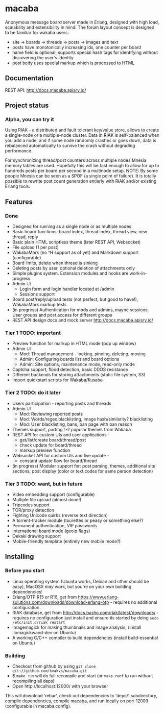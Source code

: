 # macaba

Anonymous message board server made in Erlang, designed with high load,
scalability and extensibility in mind. The forum layout concept is designed to
be familiar for wakaba users:

*   site &rarr; boards &rarr; threads &rarr; posts &rarr; images and text
*   posts have monotonically increasing ids, one counter per board
*   name field is optional, supports special hash tags for identifying without
    discovering the user's identity
*   post body uses special markup which is processed to HTML

## Documentation

REST API: http://docs.macaba.apiary.io/

## Project status

### Alpha, you can try it

Using RIAK - a distributed and fault tolerant key/value store, allows to create
a single-node or a multiple-node cluster. Data in RIAK is self-balanced when
you add a node, and if some node randomly crashes or goes down, data is
rebalanced automatically to survive the crash without degrading performance.

For synchronizing thread/post counters across multiple nodes Mnesia memory
tables are used. Hopefully this will be fast enough to allow for up to hundreds
posts per board per second in a multinode setup. NOTE: By some people Mnesia
can be seen as a SPOF (a single point of failure). It is totally possible to
rewrite post count generation entierly with RIAK and/or existing Erlang tools.

## Features

### Done

*   Designed for running as a single node or as multiple nodes
*   Basic board functions: board index, thread index, thread view, new thread,
    reply
*   Basic plain HTML scriptless theme (later REST API, Websocket)
*   File upload (1 per post)
*   WakabaMark (no ^H support as of yet) and Markdown support (configurable)
*   Board limits, delete when thread is sinking
*   Deleting posts by user, optional deletion of attachments only
*   Simple plugins system. Extension modules and hooks are work-in-progress
*   Admin UI
    *   Login form and login handler located at /admin
    *   Sessions support
*   Board post/reply/upload tests (not perfect, but good to have!), WakabaMark
    markup tests
*   (in progress) Authentication for mods and admins, maybe sessions. User
    groups and post access for different groups
*   REST API design docs and mock server http://docs.macaba.apiary.io/

### Tier 1 TODO: important

*   Preview function for markup in HTML mode (pop up window)
*   Admin UI
    *   Mod: Thread management - locking, pinning, deleting, moving
    *   Admin: Configuring boards list and board options
    *   Admin: Site options, maintenance mode, read-only mode
*   Captcha support, flood detection, basic DDOS resistance
*   Different backends for storing attachments (static file system, S3)
*   Import quickstart scripts for Wakaba/Kusaba

### Tier 2 TODO: do it later

*   Users participation - reporting posts and threads
*   Admin UI
    *   Mod: Reviewing reported posts
    *   Mod: Words/regex blacklisting, image hash/similarity? blacklisting
    *   Mod: User blacklisting, bans, ban page with ban reason
*   Themes support, porting 1-2 popular themes from Wakaba
*   REST API for custom UIs and user applications -
    *   get/list/create board/thread/post
    *   check update for board/thread
    *   markup preview function
*   Websocket API for custom UIs and live update -
    *   constant update flow for board/thread
*   (in progress) Modular support for: post parsing, themes, additional
    site sections, post display (color or text codes for same person detection)

### Tier 3 TODO: want, but in future

*   Video embedding support (configurable)
*   Multiple file upload (almost done!)
*   Tripcodes support
*   TOR/proxy detection
*   Fighting Unicode quirks (reverse text direction)
*   A torrent-tracker module (tourettes or peasy or something else?)
*   Permanent authentication, VIP passwords
*   International board mode (geoip flags)
*   Oekaki drawing support
*   Mobile-friendly template (entirely new mobile mode?)

## Installing

### Before you start

*  Linux operating system (Ubuntu works, Debian and other should be easy),
   MacOSX _may_ work, but you're on your own building dependencies!
*  Erlang/OTP R15 or R16, get from
   https://www.erlang-solutions.com/downloads/download-erlang-otp - requires no
   additional configuration.
*  RIAK database, get from http://docs.basho.com/riak/latest/downloads/ -
   requires no configuration just install and ensure its started by doing
   `sudo /etc/init.d/riak restart`
*  Imagemagick for making thumbnails and image analysis, (install
   libmagickwand-dev on Ubuntu)
*  A working C/C++ compiler to build dependencies (install build-essential on
   Ubuntu)

### Building

*   Checkout from github by using `git clone git://github.com/kvakvs/macaba.git`
*   $ `make run` will do full recompile and start (or `make runf` to run without
    recompiling all deps)
*   Open http://localhost:12000/ with your browser

This will download 'rebar', check out dependencies to 'deps/' subdirectory,
compile dependencies, compile macaba, and run locally on port 12000
(configurable in macaba.config).
